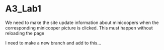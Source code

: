 # A3_Lab1


We need to make the site update information about minicoopers when the corresponding minicooper picture is clicked. This must happen without reloading the page

I need to make a new branch and add to this...

